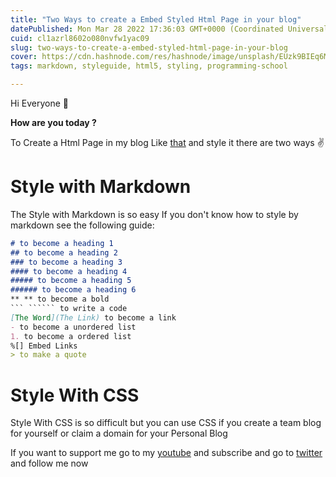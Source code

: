 ```yaml
---
title: "Two Ways to create a Embed Styled Html Page in your blog"
datePublished: Mon Mar 28 2022 17:36:03 GMT+0000 (Coordinated Universal Time)
cuid: cl1azrl8602o080nvfw1yac09
slug: two-ways-to-create-a-embed-styled-html-page-in-your-blog
cover: https://cdn.hashnode.com/res/hashnode/image/unsplash/EUzk9BIEq6M/upload/v1648484323950/D7mNV-O8G.jpeg
tags: markdown, styleguide, html5, styling, programming-school

---
```


Hi Everyone 👋

**How are you today ?**

To Create a Html Page in my blog Like [that](https://programming-school.hashnode.dev/about) and style it there are two ways ✌

# Style with Markdown
The Style with Markdown is so easy
If you don't know how to style by markdown see the following guide:
```md
# to become a heading 1
## to become a heading 2
### to become a heading 3
#### to become a heading 4
##### to become a heading 5 
###### to become a heading 6
** ** to become a bold
``` `````` to write a code
[The Word](The Link) to become a link
- to become a unordered list
1. to become a ordered list
%[] Embed Links 
> to make a quote

```

# Style With CSS
Style With CSS is so difficult but you can use CSS if you create a team blog for yourself or claim a domain for your Personal Blog

If you want to support me go to my [youtube](https://www.youtube.com/channel/UC1YTVmV31RZV2oie1kKpJkw) and subscribe and go to [twitter](https://twitter.com/Programing_Pro) and follow me now